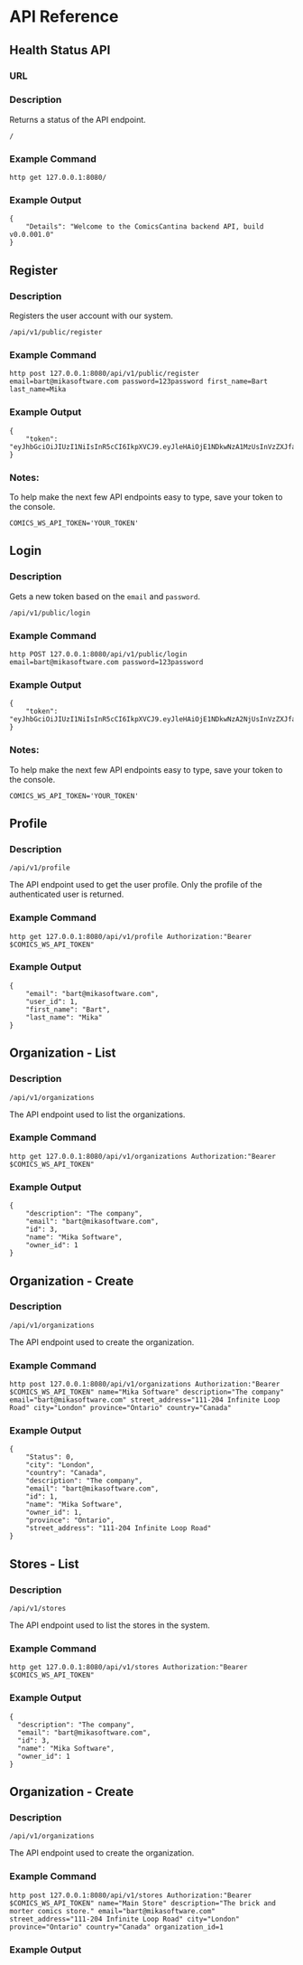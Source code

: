 # API Reference
## Health Status API

### URL
### Description
Returns a status of the API endpoint.

  ```
  /
  ```

### Example Command

  ```
  http get 127.0.0.1:8080/
  ```

### Example Output

  ```
  {
      "Details": "Welcome to the ComicsCantina backend API, build v0.0.001.0"
  }
  ```

## Register
### Description
Registers the user account with our system.

  ```
  /api/v1/public/register
  ````

### Example Command

  ```
  http post 127.0.0.1:8080/api/v1/public/register email=bart@mikasoftware.com password=123password first_name=Bart last_name=Mika
  ```

### Example Output

  ```
  {
      "token": "eyJhbGciOiJIUzI1NiIsInR5cCI6IkpXVCJ9.eyJleHAiOjE1NDkwNzA1MzUsInVzZXJfaWQiOjF9.S13lwn4lSHMNCSi2D0bbDNjNNKcjnTLGvBrzbFWNZDw"
  }
  ```

### Notes:
To help make the next few API endpoints easy to type, save your token to the console.

  ```
  COMICS_WS_API_TOKEN='YOUR_TOKEN'
  ```

## Login
### Description
Gets a new token based on the ``email`` and ``password``.

  ```
  /api/v1/public/login
  ```

### Example Command

  ```
  http POST 127.0.0.1:8080/api/v1/public/login email=bart@mikasoftware.com password=123password
  ```

### Example Output

  ```
  {
      "token": "eyJhbGciOiJIUzI1NiIsInR5cCI6IkpXVCJ9.eyJleHAiOjE1NDkwNzA2NjUsInVzZXJfaWQiOjF9.s16HtRf7qzu5vDV1iY3c5g8UMYfS1cvM3bV9e3ammxA"
  }
  ```

### Notes:
To help make the next few API endpoints easy to type, save your token to the console.

  ```
  COMICS_WS_API_TOKEN='YOUR_TOKEN'
  ```

## Profile
### Description

  ```
  /api/v1/profile
  ```

The API endpoint used to get the user profile. Only the profile of the
authenticated user is returned.

### Example Command

  ```
  http get 127.0.0.1:8080/api/v1/profile Authorization:"Bearer $COMICS_WS_API_TOKEN"
  ```

### Example Output

  ```
  {
      "email": "bart@mikasoftware.com",
      "user_id": 1,
      "first_name": "Bart",
      "last_name": "Mika"
  }
  ```

## Organization - List
### Description

  ```
  /api/v1/organizations
  ```

The API endpoint used to list the organizations.

### Example Command

  ```
  http get 127.0.0.1:8080/api/v1/organizations Authorization:"Bearer $COMICS_WS_API_TOKEN"
  ```

### Example Output

  ```
  {
      "description": "The company",
      "email": "bart@mikasoftware.com",
      "id": 3,
      "name": "Mika Software",
      "owner_id": 1
  }
  ```

## Organization - Create
### Description

  ```
  /api/v1/organizations
  ```

The API endpoint used to create the organization.

### Example Command

  ```
  http post 127.0.0.1:8080/api/v1/organizations Authorization:"Bearer $COMICS_WS_API_TOKEN" name="Mika Software" description="The company" email="bart@mikasoftware.com" street_address="111-204 Infinite Loop Road" city="London" province="Ontario" country="Canada"
  ```

### Example Output

  ```
  {
      "Status": 0,
      "city": "London",
      "country": "Canada",
      "description": "The company",
      "email": "bart@mikasoftware.com",
      "id": 1,
      "name": "Mika Software",
      "owner_id": 1,
      "province": "Ontario",
      "street_address": "111-204 Infinite Loop Road"
  }
  ```



## Stores - List
### Description

  ```
  /api/v1/stores
  ```

The API endpoint used to list the stores in the system.

### Example Command

  ```
  http get 127.0.0.1:8080/api/v1/stores Authorization:"Bearer $COMICS_WS_API_TOKEN"
  ```

### Example Output

  ```
  {
    "description": "The company",
    "email": "bart@mikasoftware.com",
    "id": 3,
    "name": "Mika Software",
    "owner_id": 1
  }
  ```

## Organization - Create
### Description

  ```
  /api/v1/organizations
  ```

The API endpoint used to create the organization.

### Example Command

  ```
  http post 127.0.0.1:8080/api/v1/stores Authorization:"Bearer $COMICS_WS_API_TOKEN" name="Main Store" description="The brick and morter comics store." email="bart@mikasoftware.com" street_address="111-204 Infinite Loop Road" city="London" province="Ontario" country="Canada" organization_id=1
  ```

### Example Output

  ```
  ```
